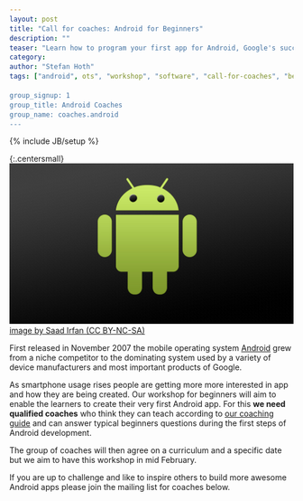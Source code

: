 ```yaml
---
layout: post
title: "Call for coaches: Android for Beginners"
description: ""
teaser: "Learn how to program your first app for Android, Google's successful mobile operating system."
category: 
author: "Stefan Hoth"
tags: ["android", ots", "workshop", "software", "call-for-coaches", "berlin"]

group_signup: 1
group_title: Android Coaches
group_name: coaches.android
---
```

{% include JB/setup %}

{:.centersmall}
![Android](/assets/content/2012-12-15-call-for-coaches-android/android-banner.jpg)
[image by Saad Irfan (CC BY-NC-SA)](http://www.flickr.com/photos/saadirfan/5168981298/)


First released in November 2007 the mobile operating system [Android](http://www.android.com/) grew from a niche competitor to the dominating system used by a variety of device manufacturers and most important products of Google.

As smartphone usage rises people are getting more more interested in app and how they are being created. Our workshop for beginners will aim to enable the learners to create their very first Android app. For this **we need qualified coaches** who think they can teach according to [our coaching guide](http://opentechschool.github.com/slides/presentations/coaching/) and can answer typical beginners questions during the first steps of Android development.

The group of coaches will then agree on a curriculum and a specific date but we aim to have this workshop in mid February.

If you are up to challenge and like to inspire others to build more awesome Android apps please join the mailing list for coaches below. 

<style>
.centersmall {
  text-align: center;
  font-size: small;
}
</style>